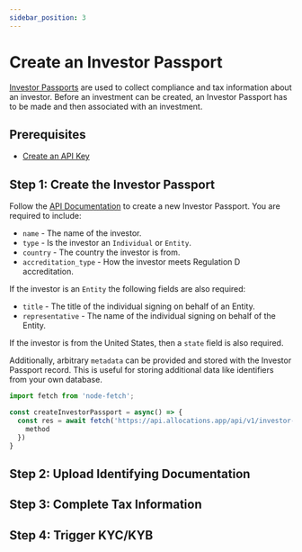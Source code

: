 ```yaml
---
sidebar_position: 3
---
```


# Create an Investor Passport

[Investor Passports](/docs/concepts/investor-passport) are used to collect compliance and tax information about an investor. Before an investment can be created, an Investor Passport has to be made and then associated with an investment.

## Prerequisites

- [Create an API Key](/docs/tutorials/create-api-key)

## Step 1: Create the Investor Passport

Follow the [API Documentation](/api/create-investor-passport) to create a new Investor Passport. You are required to include:

- `name` - The name of the investor.
- `type` - Is the investor an `Individual` or `Entity`.
- `country` - The country the investor is from.
- `accreditation_type` - How the investor meets Regulation D accreditation.

If the investor is an `Entity` the following fields are also required:

- `title` - The title of the individual signing on behalf of an Entity.
- `representative` - The name of the individual signing on behalf of the Entity.

If the investor is from the United States, then a `state` field is also required.

Additionally, arbitrary `metadata` can be provided and stored with the Investor Passport record. This is useful for storing additional data like identifiers from your own database.

```ts
import fetch from 'node-fetch';

const createInvestorPassport = async() => {
  const res = await fetch('https://api.allocations.app/api/v1/investor-passport', {
    method
  })
}
```


## Step 2: Upload Identifying Documentation

## Step 3: Complete Tax Information

## Step 4: Trigger KYC/KYB
